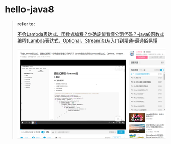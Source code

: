 # hello-java8

> **refer to:** 
>
> [ 不会Lambda表达式、函数式编程？你确定能看懂公司代码？-java8函数式编程(Lambda表达式，Optional，Stream流)从入门到精通-最通俗易懂 ](https://www.bilibili.com/video/BV1Gh41187uR?share_source=copy_web)
>
> ![image-20220416230105493](hello-java8.assets/image-20220416230105493.png)

